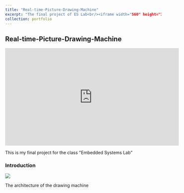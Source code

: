```yaml
---
title: "Real-time-Picture-Drawing-Machine"
excerpt: "The final project of ES Lab<br/><iframe width="560" height="315" src="https://www.youtube.com/embed/XFeANVEaMYw" frameborder="0" allow="accelerometer; autoplay; clipboard-write; encrypted-media; gyroscope; picture-in-picture" allowfullscreen></iframe>"
collection: portfolio
---
```


## Real-time-Picture-Drawing-Machine

<iframe width="560" height="315" src="https://www.youtube.com/embed/XFeANVEaMYw" frameborder="0" allow="accelerometer; autoplay; clipboard-write; encrypted-media; gyroscope; picture-in-picture" allowfullscreen></iframe>

This is my final project for the class "Embedded Systems Lab"

### Introduction

<img src="/binomial14.github.io/images/writing_machine/architecture.png"/>

The architecture of the drawing machine
